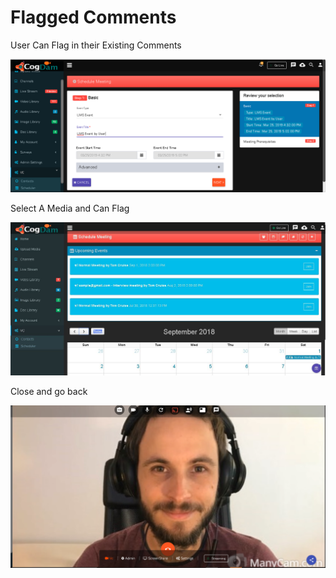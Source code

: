 # Flagged Comments

User Can Flag in their Existing Comments

![](../../.gitbook/assets/image%20%2892%29.png)

Select A Media and Can Flag

![](../../.gitbook/assets/image%20%2887%29.png)

Close and go back

![](../../.gitbook/assets/image%20%28133%29.png)

